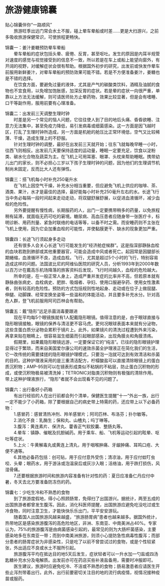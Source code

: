 # 旅游健康锦囊  

贴心锦囊伴你“一路顺风”  
&emsp;&emsp;旅游旺季出远门常会水土不服，碰上晕车晕船或时差……更是大扫游兴，之前多吸收旅游保健常识，可使旅程更畅快。  

锦囊一：姜汁姜糖预防晕车晕船  
&emsp;&emsp;晕车晕船的症状包括头晕、疲倦、反胃，甚至呕吐。发生的原因是内耳半规管对速度的感觉与视觉接受到的信息不一致，所以若是在车上或船上能望向窗外，有开阔的视野，对缓解症状会很有帮助。根据国外初步的研究，出发前或快发作晕车前服用新鲜姜汁，对晕车晕船的预防效果可能不错。若是不方便准备姜汁，姜糖也是不错的选择。  
&emsp;&emsp;在饮食方面，要避免过量的液体，尤其是产气的碳酸类饮料，酒精及油腻的食物也不宜食用，以免增加饱胀感，加深反胃的症状。若是晕的症状一向很严重，单靠以上方法无法缓解，则可请医师处方止晕药物，效果比较显著，但是会有嗜睡、口干等副作用，服用前要有心理准备。  

锦囊二：出发前三天调整生理时钟  
&emsp;&emsp;时差是另一个常见的恼人问题，它往往使人到了目的地后头痛、昏昏欲睡、注意力无法集中，甚至免疫力降低，易引发病毒或细菌感染。这一方面是因飞越时区，打乱了生理时钟所造成，另一方面是机舱的舱压比正常环境低，空气又比较稀薄、干燥，造成生理上的不舒服。  
&emsp;&emsp;针对生理时钟的调整，最好在出发前三天就开始；往东飞就每晚早睡一小时，往西飞则相反。出发前几天要保持适度的运动量，睡眠一定要充足，饮食以淀粉类、碳水化合物及蔬菜为主。在飞机上可用耳塞、眼罩、头枕来帮助睡眠。携带幼儿出门的家长，则不必担心三岁以下孩子生理时钟的问题，因为他们的生理调节机制尚未固定，反而比大人还有弹性。  

锦囊三：搭飞机每小时补充250毫升水  
&emsp;&emsp;在飞机上因空气干燥，补充水分相当重要，但应避免飞机上供应的咖啡、茶、酒类、果汁，水才是最佳的选择，最好能每小时补充250毫升左右的水。长途飞行当中务必每隔一段时间起来走动走动，将双腿舒展舒展，以促进血液循环，减少血栓的危险性。  
&emsp;&emsp;另外要提醒有慢性病，长期服药的人，出门一定要携带稍多的药量，以免旅程稍有延滞，就面临无药可吃的窘境。糖尿病、高血压患者应随身带一张医疗卡，标明诊断、用药剂量、紧急时联络的电话等等，以备不时之需。而安睡药则不主张在飞机上使用，因为它会加重血栓的可能性，并使黏膜更干、缺水的现象更加严重。  

锦囊四：长途飞行须起身多走动  
&emsp;&emsp;还有很多人会关心长途飞行可能发生的“经济舱症候群”。这是指深部静脉血栓的血块若跑到肺部或其他重要器官，可能会造成中风或者死亡。起因常是因腿部长期蜷缩，血液循环不良，造成血栓。飞行，尤其是超过5个小时的飞行，特别容易造成这样的问题。法国波比尼的阿维仙医院的研究人员，分析1993年到2000年数以百万计在戴高乐机场降落的旅客资料后发现，飞行时间越久，血栓的危险越大。  
&emsp;&emsp;所幸的是，在一般正常人身上，造成严重并发症的比率并不高，但若原本就有静脉曲张病史、血栓病史、肥胖、吸烟者、孕妇、使用口服避孕药、使用女性激素者，则有较高的危险性。预防的方式包括规则性地起身、走动或在位子上做屈腿、伸腿、动脚踝、经常变换坐姿等一些温和的体能活动，并且要多补充水分。针对高危人群，登飞机前服用阿司匹林会有帮助。  

锦囊五：戴“隐形”远足杀菌消毒要跟进  
&emsp;&emsp;现在平均每5个眼镜族就有1人配戴隐形眼镜。值得注意的是，由于眼球直接与隐形眼镜接触，眼镜的保养与清洁更不容马虎。更何况眼球表面本来就有分泌物，这些含蛋白质分泌物会累积于镜片上。此外，如果镜片的清洗过程遭到外来污染，再拿来贴在眼睛上，很容易滋生细菌而引起眼部感染，出现角膜炎和角膜溃疡。  
&emsp;&emsp;假期里，如果戴隐形眼镜远游，一定要保证它的“纯洁”。已往的隐形眼镜护理显得过于繁琐，而来自美国爱尔康公司的速效杀菌全护理液正在简化我们的生活，它一改传统的需要揉搓的隐形眼镜护理模式，只要泡一泡就可达到有效清洁和杀菌的目的。这种护理液采用的是三重清洁配方，柠檬酸盐可以直接清除眼镜上的蛋白质沉积物；AMP-95则可以在镜表形成类似不粘锅的不粘层，防止蛋白沉积物的形成，或使沉积物极易被清洗掉；TETRONIC对脂类沉积物则有极强的清除作用。带上这种护理液旅行，“隐形”者就不会出现看不见的问题了。  

锦囊六：出行备好小药箱  
&emsp;&emsp;有出行经验的人在出行前都会列个清单，保健医生提醒“十一”外出一族，出行一定不能少了小药箱，除了要根据自己的病史带上特需的药，还应带上以下必备药物：  
&emsp;&emsp;1.感冒药：感冒清热冲剂、羚羊感冒片；阿司匹林、布洛芬；扑尔敏等。  
&emsp;&emsp;2.消化不良：乳酶生；保和丸、山楂丸；吗丁啉等。  
&emsp;&emsp;3.腹泻：黄连素片、保济丸、藿香正气软胶囊、整肠丸等。  
&emsp;&emsp;4.晕车：镇静、催眠及抗胆碱药。用于乘车、船、飞机等运动引起的眩晕、呕吐等症状。  
&emsp;&emsp;5.上火：牛黄解毒丸或黄连上清丸，用于咽喉肿痛、牙龈肿痛、耳鸣口疮、大便不通等。  
&emsp;&emsp;6.其他必备药包括：创可贴，用于应付意外受伤；清凉油，用于应付蚊叮虫咬、头晕；眼药水，用于游泳或泡温泉后或灰沙入眼；活络油，用于跌打损伤，风湿骨痛。  
&emsp;&emsp;7.还要根据旅游时间和旅游内容准备有针对性的药：夏日应准备仁丹应付中暑，冬天去北方要准备防冻伤的药。  

锦囊七：少吃生冷和不熟悉的食物  
&emsp;&emsp;到了旅游度假地，得小心照顾肠胃，免得扫了出国游兴。据统计，两至五成的出国旅游者都曾发生腹泻。因此，消化科医师提醒，出国旅游应避免吃没吃过或生冷食物，同时注意卫生，才能快快乐乐出门，平平安安游玩。  
&emsp;&emsp;随着国人出国旅游风越来越盛，“旅游肠胃病”患者也越来越多。据国外统计，热带地区是感染旅游腹泻的高危险地区，非洲、东南亚、中南美洲占40%。专家认为，75%的旅游腹泻是由病菌感染引起的，最常见的则为大肠杆菌感染，主要感染地多在东南亚一带；而到中南美洲旅游，则须小心提防急性病毒性腹泻；而部分患者的肠胃症状为非感染性，只是吃了以前不曾尝试过的食物，或是个性较紧张，外出适应不良或水土不服所引起。  
&emsp;&emsp;旅游腹泻平均在抵达目的地5天后发生，症状轻者可以一升水加一勺盐或四汤匙糖补充水分及电解质。出发前亦可在药店买些补液盐备用，需要时冲服即可。  
&emsp;&emsp;医生建议，旅游时应避免吃冷、不洁或不熟悉的食物；肠易激患者应请医生开些止泻剂带着出行。此外，出行前要密切关注目的地的流行病疫情，视情况接种疫苗或服药。  
<!-- Last processed: 2025-07-22 03:44:30 -->
